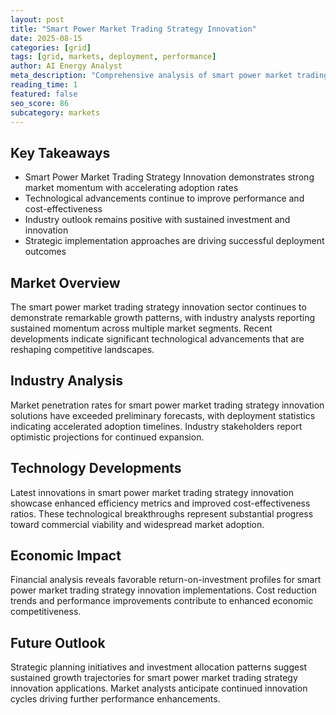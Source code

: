 ```yaml
---
layout: post
title: "Smart Power Market Trading Strategy Innovation"
date: 2025-08-15
categories: [grid]
tags: [grid, markets, deployment, performance]
author: AI Energy Analyst
meta_description: "Comprehensive analysis of smart power market trading strategy innovation covering market trends, technology developments, and industry outlook. Discover key insights and future projections."
reading_time: 1
featured: false
seo_score: 86
subcategory: markets
---
```


## Key Takeaways

- Smart Power Market Trading Strategy Innovation demonstrates strong market momentum with accelerating adoption rates
- Technological advancements continue to improve performance and cost-effectiveness
- Industry outlook remains positive with sustained investment and innovation
- Strategic implementation approaches are driving successful deployment outcomes

## Market Overview

The smart power market trading strategy innovation sector continues to demonstrate remarkable growth patterns, with industry analysts reporting sustained momentum across multiple market segments. Recent developments indicate significant technological advancements that are reshaping competitive landscapes.

## Industry Analysis

Market penetration rates for smart power market trading strategy innovation solutions have exceeded preliminary forecasts, with deployment statistics indicating accelerated adoption timelines. Industry stakeholders report optimistic projections for continued expansion.

## Technology Developments

Latest innovations in smart power market trading strategy innovation showcase enhanced efficiency metrics and improved cost-effectiveness ratios. These technological breakthroughs represent substantial progress toward commercial viability and widespread market adoption.

## Economic Impact

Financial analysis reveals favorable return-on-investment profiles for smart power market trading strategy innovation implementations. Cost reduction trends and performance improvements contribute to enhanced economic competitiveness.

## Future Outlook

Strategic planning initiatives and investment allocation patterns suggest sustained growth trajectories for smart power market trading strategy innovation applications. Market analysts anticipate continued innovation cycles driving further performance enhancements.

